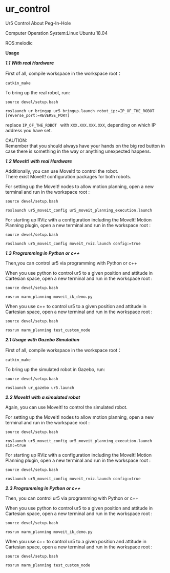 # ur_control
Ur5 Control About Peg-In-Hole 

Computer Operation System:Linux Ubuntu 18.04

ROS:melodic

__Usage__

___1.1 With real Hardware___

First of all, compile workspace in the workspace root：

```catkin_make```

To bring up the real robot, run:

```source devel/setup.bash```

```roslaunch ur_bringup ur5_bringup.launch robot_ip:=IP_OF_THE_ROBOT [reverse_port:=REVERSE_PORT]```

replace `IP_OF_THE_ROBOT ` with `XXX.XXX.XXX.XXX`, depending on which IP address you have set.

CAUTION:  
Remember that you should always have your hands on the big red button in case there is something in the way or anything unexpected happens.

___1.2 MoveIt! with real Hardware___  

Additionally, you can use MoveIt! to control the robot.  
There exist MoveIt! configuration packages for both robots.  

For setting up the MoveIt! nodes to allow motion planning, open a new terminal and run in the workspace root :

```source devel/setup.bash```

```roslaunch ur5_moveit_config ur5_moveit_planning_execution.launch```

For starting up RViz with a configuration including the MoveIt! Motion Planning plugin, open a new terminal and run in the workspace root :

```source devel/setup.bash```

```roslaunch ur5_moveit_config moveit_rviz.launch config:=true```


___1.3 Programming in Python or c++___

Then,you can control ur5 via programming with Python or c++

When you use python to control ur5 to a given position and attitude in Cartesian space,  open a new terminal and run in the workspace root :

```source devel/setup.bash```

```rosrun marm_planning moveit_ik_demo.py```

When you use c++ to control ur5 to a given position and attitude in Cartesian space, open a new terminal and run in the workspace root :

```source devel/setup.bash```

```rosrun marm_planning test_custom_node```


___2.1 Usage with Gazebo Simulation___  

First of all, compile workspace in the workspace root：

```catkin_make```

To bring up the simulated robot in Gazebo, run:

```source devel/setup.bash```

```roslaunch ur_gazebo ur5.launch```


___2.2 MoveIt! with a simulated robot___  

Again, you can use MoveIt! to control the simulated robot.  

For setting up the MoveIt! nodes to allow motion planning, open a new terminal and run in the workspace root :

```source devel/setup.bash```

```roslaunch ur5_moveit_config ur5_moveit_planning_execution.launch sim:=true```

For starting up RViz with a configuration including the MoveIt! Motion Planning plugin, open a new terminal and run in the workspace root :

```source devel/setup.bash```

```roslaunch ur5_moveit_config moveit_rviz.launch config:=true```


___2.3 Programming in Python or c++___

Then, you can control ur5 via programming with Python or c++

When you use python to control ur5 to a given position and attitude in Cartesian space,  open a new terminal and run in the workspace root :

```source devel/setup.bash```

```rosrun marm_planning moveit_ik_demo.py```

When you use c++ to control ur5 to a given position and attitude in Cartesian space, open a new terminal and run in the workspace root :

```source devel/setup.bash```

```rosrun marm_planning test_custom_node```
